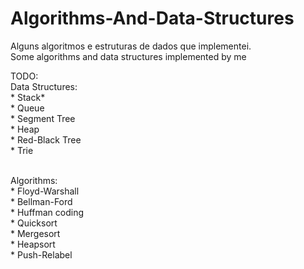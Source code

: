 Algorithms-And-Data-Structures
==============================

Alguns algoritmos e estruturas de dados que implementei.<br/>
Some algorithms and data structures implemented by me

TODO:<br/>
  Data Structures:<br/>
    * Stack*<br/>
    * Queue<br/>
    * Segment Tree<br/>
    * Heap<br/>
    * Red-Black Tree<br/>
    * Trie<br/><br/>
  
  Algorithms:<br/>
    * Floyd-Warshall<br/>
    * Bellman-Ford<br/>
    * Huffman coding<br/>
    * Quicksort<br/>
    * Mergesort<br/>
    * Heapsort<br/>
    * Push-Relabel<br/>

